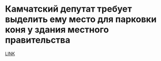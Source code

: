 # Камчатский депутат требует выделить ему место для парковки коня у здания местного правительства



[LINK](https://varlamov.ru/2947403.html)